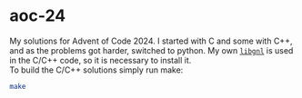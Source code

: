 # aoc-24
My solutions for Advent of Code 2024. I started with C and some with C++, and as the problems got harder, switched to python. My own [```libgnl```](https://github.com/Joan-rv/get_next_line) is used in the C/C++ code, so it is necessary to install it.\
To build the C/C++ solutions simply run make:
```sh
make
```
